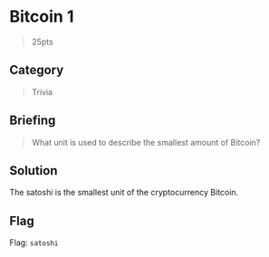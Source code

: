 # Bitcoin 1
> 25pts

## Category
> Trivia

## Briefing
> What unit is used to describe the smallest amount of Bitcoin?

## Solution
The satoshi is the smallest unit of the cryptocurrency Bitcoin.

## Flag
Flag: `satoshi`